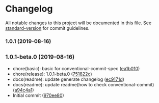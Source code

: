 # Changelog

All notable changes to this project will be documented in this file. See [standard-version](https://github.com/conventional-changelog/standard-version) for commit guidelines.

### 1.0.1 (2019-08-16)

## <small>1.0.1-beta.0 (2019-08-16)</small>

* chore(basic): basic for conventional-commit-spec ([ea1b010](https://github.com/app-boilerplate/conventional-commit-spec/commit/ea1b010))
* chore(release): 1.0.1-beta.0 ([751822c](https://github.com/app-boilerplate/conventional-commit-spec/commit/751822c))
* docs(readme): update generate changelog ([ec9171d](https://github.com/app-boilerplate/conventional-commit-spec/commit/ec9171d))
* docs(readme): update readme(how to check conventional-commit) ([a94c4a1](https://github.com/app-boilerplate/conventional-commit-spec/commit/a94c4a1))
* Initial commit ([970ee80](https://github.com/app-boilerplate/conventional-commit-spec/commit/970ee80))
